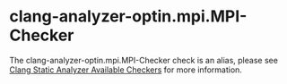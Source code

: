 clang-analyzer-optin.mpi.MPI-Checker
====================================

The clang-analyzer-optin.mpi.MPI-Checker check is an alias, please see
[Clang Static Analyzer Available Checkers](https://clang.llvm.org/docs/analyzer/checkers.html#optin-mpi-mpi-checker)
for more information.
